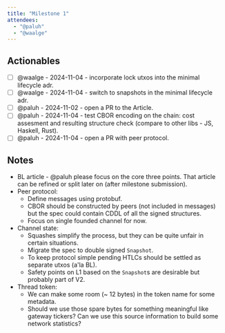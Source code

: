 ```yaml
---
title: "Milestone 1"
attendees:
  - "@paluh"
  - "@waalge"
---
```


## Actionables

- [ ] @waalge - 2024-11-04 - incorporate lock utxos into the minimal lifecycle
      adr.
- [ ] @waalge - 2024-11-04 - switch to snapshots in the minimal lifecycle adr.
- [ ] @paluh - 2024-11-02 - open a PR to the Article.
- [ ] @paluh - 2024-11-04 - test CBOR encoding on the chain: cost assesment and
      resulting structure check (compare to other libs - JS, Haskell, Rust).
- [ ] @paluh - 2024-11-04 - open a PR with peer protocol.

## Notes

- BL article - @paluh please focus on the core three points. That article can be
  refined or split later on (after milestone submission).
- Peer protocol:
  - Define messages using protobuf.
  - CBOR should be constructed by peers (not included in messages) but the spec
    could contain CDDL of all the signed structures.
  - Focus on single founded channel for now.
- Channel state:
  - Squashes simplify the process, but they can be quite unfair in certain
    situations.
  - Migrate the spec to double signed `Snapshot`.
  - To keep protocol simple pending HTLCs should be settled as separate utxos
    (a'la BL).
  - Safety points on L1 based on the `Snapshot`s are desirable but probably part
    of V2.
- Thread token:
  - We can make some room (~ 12 bytes) in the token name for some metadata.
  - Should we use those spare bytes for something meaningful like gateway
    tickers? Can we use this source information to build some network
    statistics?
